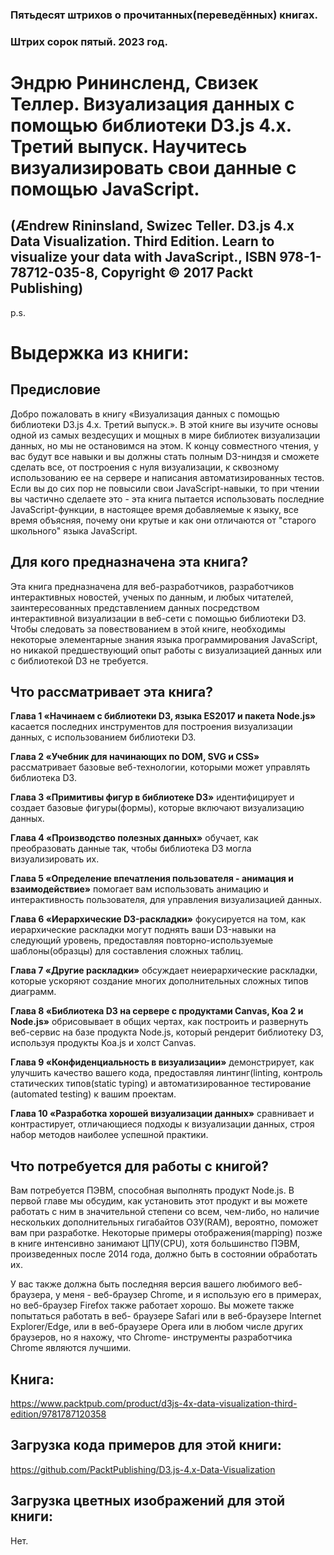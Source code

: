 ### Пятьдесят штрихов о прочитанных(переведённых) книгах. 
### Штрих сорок пятый. 2023 год.

# Эндрю Рининсленд, Свизек Теллер. Визуализация данных с помощью библиотеки D3.js 4.x. Третий выпуск. Научитесь визуализировать свои данные с помощью JavaScript.

## (Ændrew Rininsland, Swizec Teller. D3.js 4.x Data Visualization. Third Edition. Learn to visualize your data with JavaScript., ISBN 978-1-78712-035-8, Copyright © 2017 Packt Publishing)
 

 
p.s.

# Выдержка из книги:


## Предисловие

Добро пожаловать в книгу «Визуализация данных с помощью библиотеки D3.js 4.x. Третий выпуск.». В этой книге вы изучите основы одной из самых вездесущих и мощных в мире библиотек визуализации данных, но мы не остановимся на этом. К концу совместного чтения, у вас будут все навыки и вы должны стать полным D3-ниндзя и сможете сделать все, от построения с нуля визуализации, к сквозному использованию ее на сервере и написания автоматизированных тестов. Если вы до сих пор не повысили свои JavaScript-навыки, то при чтении вы частично сделаете это - эта книга пытается использовать последние JavaScript-функции, в настоящее время добавляемые к языку, все время объясняя, почему они крутые и как они отличаются от "старого школьного" языка JavaScript. 


## Для кого предназначена эта книга?

Эта книга предназначена для веб-разработчиков, разработчиков интерактивных новостей, ученых по данным, и любых читателей, заинтересованных представлением данных посредством интерактивной визуализации в веб-сети с помощью библиотеки D3. Чтобы следовать за повествованием в этой книге, необходимы некоторые элементарные знания языка программирования JavaScript, но никакой предшествующий опыт работы с визуализацией данных или с библиотекой D3 не требуется. 

  
 
## Что рассматривает эта книга?

**Глава 1 «Начинаем с библиотеки D3, языка ES2017 и пакета Node.js»** касается последних инструментов для построения визуализации данных, с использованием библиотеки D3. 

**Глава 2 «Учебник для начинающих по DOM, SVG и CSS»** рассматривает базовые веб-технологии, которыми может управлять библиотека D3. 

**Глава 3 «Примитивы фигур в библиотеке D3»** идентифицирует и создает базовые фигуры(формы), которые включают визуализацию данных. 

**Глава 4 «Производство полезных данных»** обучает, как преобразовать данные так, чтобы библиотека D3 могла визуализировать их. 

**Глава 5 «Определение впечатления пользователя - анимация и взаимодействие»** помогает вам использовать анимацию и интерактивность пользователя, для управления визуализацией данных.

**Глава 6 «Иерархические D3-раскладки»** фокусируется на том, как иерархические раскладки могут поднять ваши D3-навыки на следующий уровень, предоставляя повторно-используемые шаблоны(образцы) для составления сложных таблиц. 

**Глава 7 «Другие раскладки»** обсуждает неиерархические раскладки, которые ускоряют создание многих дополнительных сложных типов диаграмм. 

**Глава 8 «Библиотека D3 на сервере с продуктами Canvas, Koa 2 и Node.js»** обрисовывает в общих чертах, как построить и развернуть веб-сервис на базе продукта Node.js, который рендерит библиотеку D3, используя продукты Koa.js и холст Canvas.

**Глава 9 «Конфиденциальность в визуализации»** демонстрирует, как улучшить качество вашего кода, предоставляя линтинг(linting, контроль статических типов(static typing) и автоматизированное тестирование (automated testing) к вашим проектам. 

**Глава 10 «Разработка хорошей визуализации данных»** сравнивает и контрастирует, отличающиеся подходы к визуализации данных, строя набор методов наиболее успешной практики. 

 
 
## Что потребуется для работы с книгой?

Вам потребуется ПЭВМ, способная выполнять продукт Node.js. В первой главе мы обсудим, как установить этот продукт и вы можете работать с ним в значительной степени со всем, чем-либо, но наличие нескольких дополнительных гигабайтов ОЗУ(RAM), вероятно, поможет вам при разработке. Некоторые примеры отображения(mapping) позже в книге интенсивно занимают ЦПУ(CPU), хотя большинство ПЭВМ, произведенных после 2014 года, должно быть в состоянии обработать их. 

У вас также должна быть последняя версия вашего любимого веб-браузера, у меня - веб-браузер Chrome, и я использую его в примерах, но веб-браузер Firefox также работает хорошо. Вы можете также попытаться работать в веб- браузере Safari или в веб-браузере Internet Explorer/Edge, или в веб-браузере Opera или в любом числе других браузеров, но я нахожу, что Chrome- инструменты разработчика Chrome являются лучшими. 

 
## Книга:
https://www.packtpub.com/product/d3js-4x-data-visualization-third-edition/9781787120358

## Загрузка кода примеров для этой книги:
https://github.com/PacktPublishing/D3.js-4.x-Data-Visualization

## Загрузка цветных изображений для этой книги:
Нет.
